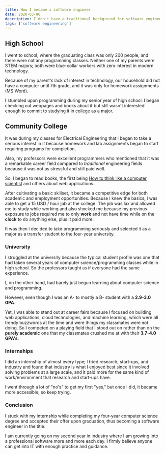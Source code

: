 ```yaml
---
title: How I became a software engineer
date: 2020-03-06
description: I don't have a traditional background for software engineering but became one anyway.
tags: ['software engineering']
---
```


## High School


I went to school, where the graduating class was only 200 people, and there were not any programming classes.  Neither one of my parents were STEM majors; both were blue-collar workers with zero interest in modern technology.

 Because of my parent's lack of interest in technology, our household did not have a computer until 7th grade, and it was only for homework assignments (MS Word).

I stumbled upon programming during my senior year of high school. I began checking out webpages and books about it but still wasn't interested enough to commit to studying it in college as a major.

## Community College 

It was during my classes for Electrical Engineering that I began to take a serious interest in it because homework and lab assignments began to start requiring programs for completion.

Also, my professors were excellent programmers who mentioned that it was a remarkable career field compared to *traditional* engineering fields because it was not as stressful and still paid well.

So, I began to read books, the first being [How to think like a computer scientist](https://runestone.academy/runestone/books/published/thinkcspy/GeneralIntro/intro-TheWayoftheProgram.html) and others about web applications.

After cultivating a basic skillset, it became a competitive edge for both academic and employment opportunities. Because  I knew the basics, I  was able to get a  15 USD / hour job at the college. The job was lax and allowed me to study while working and also shocked me because my previous exposure to jobs required me to only **work** and not have time while on the **clock** to do anything else, plus it paid more. 

It was then I decided to take programming seriously and selected it as a major as a transfer student to the four-year university.


### University

I struggled at the university because the typical student profile was one that had taken several years of computer science/programming classes while in high school. So the professors taught as if everyone had the same experience. 

I, on the other hand, had barely just begun learning about computer science and programming. 

However, even though I was an A- to mostly a B- student with a **2.9-3.0 GPA**.

Yet, I  was able to stand out at career fairs because I focused on building web applications, cloud technologies, and machine learning, which were all trendy buzzwords at the time and were things my classmates were not doing. So I competed on a playing field that I stood out on rather than on the **purely academic** one that my classmates crushed me at with their **3.7-4.0 GPA's**. 


### Internships

I did an internship of almost every type; I tried research, start-ups, and industry and found that industry is what I enjoyed best since it involved solving problems at a large scale, and it paid more for the same kind of work/environment that research and start-ups have. 

I went through a lot of "no's" to get my first "yes," but once I did, it became more accessible, so keep trying.

### Conclusion 

I stuck with my internship while completing my four-year computer science degree and accepted their offer upon graduation, thus becoming a software engineer in the title.

I am currently going on my second year in industry where I am growing into a professional software more and more each day. I firmly believe anyone can get into IT with enough practice and guidance. 



